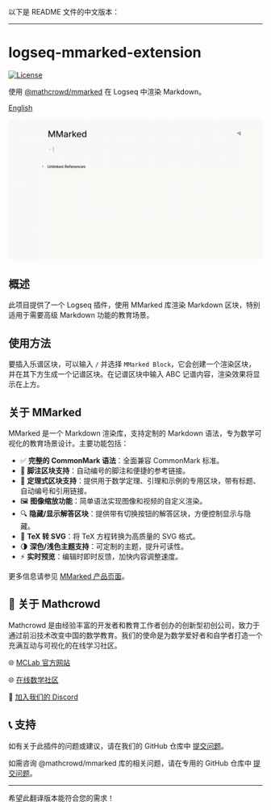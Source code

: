 以下是 README 文件的中文版本：

---

# logseq-mmarked-extension

[![License](https://img.shields.io/badge/License-MIT-blue.svg)](LICENSE)

使用 [@mathcrowd/mmarked](https://github.com/mathedu4all/mmarked) 在 Logseq 中渲染 Markdown。

[English](./README.md)

![demo](./example.gif)

## 概述

此项目提供了一个 Logseq 插件，使用 MMarked 库渲染 Markdown 区块，特别适用于需要高级 Markdown 功能的教育场景。

## 使用方法

要插入乐谱区块，可以输入 `/` 并选择 `MMarked Block`，它会创建一个渲染区块，并在其下方生成一个记谱区块。在记谱区块中输入 ABC 记谱内容，渲染效果将显示在上方。

## 关于 MMarked

MMarked 是一个 Markdown 渲染库，支持定制的 Markdown 语法，专为数学可视化的教育场景设计。主要功能包括：

- ✅ **完整的 CommonMark 语法**：全面兼容 CommonMark 标准。
- 🔢 **脚注区块支持**：自动编号的脚注和便捷的参考链接。
- 📘 **定理式区块支持**：提供用于数学定理、引理和示例的专用区块，带有标题、自动编号和引用链接。
- 🖼️ **图像缩放功能**：简单语法实现图像和视频的自定义渲染。
- 🔍 **隐藏/显示解答区块**：提供带有切换按钮的解答区块，方便控制显示与隐藏。
- 🧮 **TeX 转 SVG**：将 TeX 方程转换为高质量的 SVG 格式。
- 🌗 **深色/浅色主题支持**：可定制的主题，提升可读性。
- ⚡ **实时预览**：编辑时即时反馈，加快内容调整速度。

更多信息请参见 [MMarked 产品页面](https://lab.mathcrowd.cn/mmarked)。

## 👥 关于 Mathcrowd

Mathcrowd 是由经验丰富的开发者和教育工作者创办的创新型初创公司，致力于通过前沿技术改变中国的数学教育。我们的使命是为数学爱好者和自学者打造一个充满互动与可视化的在线学习社区。

🌐 [MCLab 官方网站](https://lab.mathcrowd.cn)

🌐 [在线数学社区](https://www.mathcrowd.cn)

💬 [加入我们的 Discord](https://discord.gg/6VMUVA5Yq2)

## 📞 支持

如有关于此插件的问题或建议，请在我们的 GitHub 仓库中 [提交问题](https://github.com/mathedu4all/mmarked-logseq-extension/issues)。

如需咨询 @mathcrowd/mmarked 库的相关问题，请在专用的 GitHub 仓库中 [提交问题](https://github.com/mathedu4all/mmarked/issues)。

---

希望此翻译版本能符合您的需求！